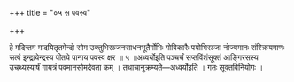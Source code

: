 +++
title = "०५ स पवस्व"

+++

हे मदिन्तम मादयितृतमेन्दो सोम उक्तुभिरञ्जनसाधनभूतैर्गोभिः गोविकारैः पयोभिरञ्जा नोज्यमानः संस्क्रियमाणः सत्वं इन्द्रायेन्द्रस्य पीतये पानाय पवस्व क्षर ॥ ५ ॥अध्वर्योइति पञ्चर्चं सप्तविंशंसूक्तं आङ्गिरसस्य उचथ्यस्यार्षं गायत्रं पवमानसोमदेवता कम् । तथाचानुक्रम्यते—अध्वर्योइति । गतः सूक्तविनियोगः ।